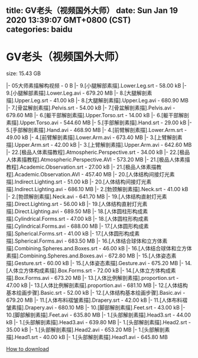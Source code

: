 
title: GV老头（视频国外大师）
date: Sun Jan 19 2020 13:39:07 GMT+0800 (CST)    
categories: baidu
---

# GV老头（视频国外大师）
size: 15.43 GB
 
 
|- 05大师素描解构视频 - 0 B
|- 9.[小腿解部素描].Lower.Leg.srt - 58.00 kB
|- 9.[小腿解部素描].Lower.Leg.avi - 679.20 MB
|- 8.[大腿解剖素描].Upper.Leg.srt - 41.00 kB
|- 8.[大腿解剖素描].Upper.Leg.avi - 680.90 MB
|- 7.[骨盆解剖素描].Pelvis.srt - 54.00 kB
|- 7.[骨盆解剖素描].Pelvis.avi - 679.60 MB
|- 6.[躯干部解剖素描].Upper.Torso.srt - 14.00 kB
|- 6.[躯干部解剖素描].Upper.Torso.avi - 544.60 MB
|- 5.[手部解剖素描].Hand.srt - 29.00 kB
|- 5.[手部解剖素描].Hand.avi - 468.90 MB
|- 4.[前臂解剖素描].Lower.Arm.srt - 49.00 kB
|- 4.[前臂解剖素描].Lower.Arm.avi - 673.40 MB
|- 3.[上臂解剖素描].Upper.Arm.srt - 42.00 kB
|- 3.[上臂解剖素描].Upper.Arm.avi - 642.60 MB
|- 22.[极品人体素描教程].Atmospheric.Perspective.srt - 34.00 kB
|- 22.[极品人体素描教程].Atmospheric.Perspective.AVI - 573.20 MB
|- 21.[极品人体素描教程].Academic.Observation.srt - 27.00 kB
|- 21.[极品人体素描教程].Academic.Observation.AVI - 457.40 MB
|- 20.[人体结构间接灯光素描].Indirect.Lighting.srt - 51.00 kB
|- 20.[人体结构间接灯光素描].Indirect.Lighting.avi - 686.10 MB
|- 2.[勃颈解剖素描].Neck.srt - 41.00 kB
|- 2.[勃颈解剖素描].Neck.avi - 641.70 MB
|- 19.[人体结构直射灯光素描].Direct.Lighting.srt - 56.00 kB
|- 19.[人体结构直射灯光素描].Direct.Lighting.avi - 689.50 MB
|- 18.[人体圆柱形构成素描].Cylindrical.Forms.srt - 47.00 kB
|- 18.[人体圆柱形构成素描].Cylindrical.Forms.avi - 688.00 MB
|- 17.[人体圆形构成素描].Spherical.Forms.srt - 41.00 kB
|- 17.[人体圆形构成素描].Spherical.Forms.avi - 683.50 MB
|- 16.[人体结合球体和立方体素描].Combining.Spheres.and.Boxes.srt - 46.00 kB
|- 16.[人体结合球体和立方体素描].Combining.Spheres.and.Boxes.avi - 672.80 MB
|- 15.[人体姿态素描].Gesture.srt - 60.00 kB
|- 15.[人体姿态素描].Gesture.avi - 675.20 MB
|- 14.[人体立方体构成素描].Box.Forms.srt - 72.00 kB
|- 14.[人体立方体构成素描].Box.Forms.avi - 673.20 MB
|- 13.[人体比例解剖素描].proportion.srt - 47.00 kB
|- 13.[人体比例解剖素描].proportion.avi - 681.10 MB
|- 12.[人体结构基本绘画步骤].Basic.srt - 52.00 kB
|- 12.[人体结构基本绘画步骤].Basic.avi - 679.20 MB
|- 11.[人体布料褶皱素描].Drapery.srt - 42.00 kB
|- 11.[人体布料褶皱素描].Drapery.avi - 680.10 MB
|- 10.[脚部解剖素描].Feet.srt - 43.00 kB
|- 10.[脚部解剖素描].Feet.avi - 635.80 MB
|- 1.[头部解剖素描].Head3.srt - 44.00 kB
|- 1.[头部解剖素描].Head3.avi - 639.80 MB
|- 1.[头部解剖素描].Head2.srt - 35.00 kB
|- 1.[头部解剖素描].Head2.avi - 653.20 MB
|- 1.[头部解剖素描].Head1.srt - 40.00 kB
|- 1.[头部解剖素描].Head1.avi - 645.80 MB

[How to download](https://bpcam.bemobtrk.com/go/2ceec3aa-1ca2-46d6-b9ff-aaa5c184517c?jno=1523)